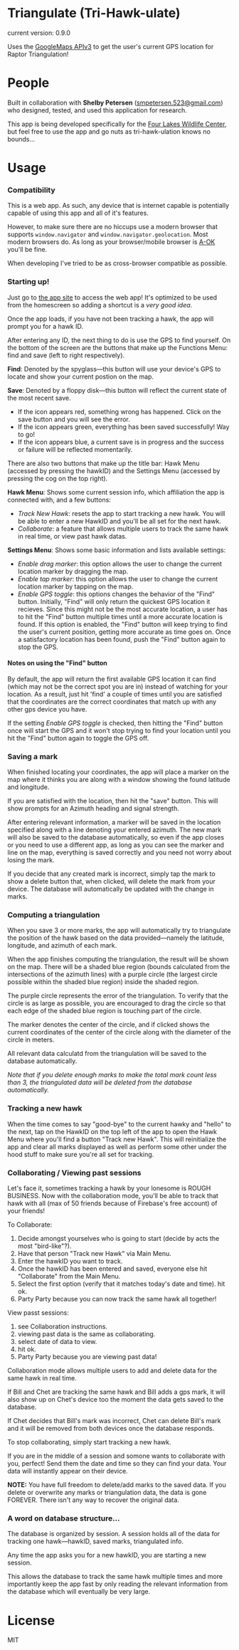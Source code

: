 Triangulate (Tri-Hawk-ulate)
============================

current version: 0.9.0

Uses the [GoogleMaps APIv3](https://developers.google.com/maps/documentation/javascript/reference) to get the user's current GPS location for Raptor Triangulation!

People
======

Built in collaboration with **Shelby Petersen** (smpetersen.523@gmail.com) who designed, tested, and used this application for research.

This app is being developed specifically for the [Four Lakes Wildlife Center](https://www.giveshelter.org/four-lakes-wildlife-center.html), but feel free to use the app and go nuts as tri-hawk-ulation knows no bounds...

Usage
=====

### Compatibility

This is a web app. As such, any device that is internet capable is potentially capable of using this app and all of it's features. 

However, to make sure there are no hiccups use a modern browser that supports `window.navigator` and `window.navigator.geolocation`. Most modern browsers do. As long as your browser/mobile browser is [A-OK](http://caniuse.com/#feat=geolocation) you'll be fine.

When developing I've tried to be as cross-browser compatible as possible.

### Starting up!

Just go to [the app site](http://anpetersen.me/triangulate) to access the web app! It's optimized to be used from the homescreen so adding a shortcut is a *very good idea*.

Once the app loads, if you have not been tracking a hawk, the app will prompt you for a hawk ID. 

After entering any ID, the next thing to do is use the GPS to find yourself. On the bottom of the screen are the buttons that make up the Functions Menu: find and save (left to right respectively).

**Find**: Denoted by the spyglass&mdash;this button will use your device's GPS to locate and show your current postion on the map.

**Save**: Denoted by a floppy disk&mdash;this button will reflect the current state of the most recent save.

- If the icon appears red, something wrong has happened. Click on the save button and you will see the error.
- If the icon appears green, everything has been saved successfully! Way to go! 
- If the icon appears blue, a current save is in progress and the success or failure will be reflected momentarily.

There are also two buttons that make up the title bar: Hawk Menu (accessed by pressing the hawkID) and the Settings Menu (accessed by pressing the cog on the top right).

**Hawk Menu**: Shows some current session info, which affiliation the app is connected with, and a few buttons:

- *Track New Hawk*: resets the app to start tracking a new hawk. You will be able to enter a new HawkID and you'll be all set for the next hawk.
- *Collaborate*: a feature that allows multiple users to track the same hawk in real time, or view past hawk datas.

**Settings Menu**: Shows some basic information and lists available settings:

- *Enable drag marker*: this option allows the user to change the current location marker by dragging the map. 
- *Enable tap marker*: this option allows the user to change the current location marker by tapping on the map.
- *Enable GPS toggle*: this options changes the behavior of the "Find" button. Initially, "Find" will only return the quickest GPS location it recieves. Since this might not be the most accurate location, a user has to hit the "Find" button multiple times until a more accurate location is found. If this option is enabled, the "Find" button will keep trying to find the user's current position, getting more accurate as time goes on. Once a satisfactory location has been found, push the "Find" button again to stop the GPS. 

#### Notes on using the "Find" button

By default, the app will return the first available GPS location it can find (which may not be the correct spot you are in) instead of watching for your location. As a result, just hit 'find' a couple of times until you are satisfied that the coordinates are the correct coordinates that match up with any other gps device you have.

If the setting *Enable GPS toggle* is checked, then hitting the "Find" button once will start the GPS and it won't stop trying to find your location until you hit the "Find" button again to toggle the GPS off.

### Saving a mark

When finished locating your coordinates, the app will place a marker on the map where it thinks you are along with a window showing the found latitude and longitude.

If you are satisfied with the location, then hit the "save" button. This will show prompts for an Azimuth heading and signal strength.

After entering relevant information, a marker will be saved in the location specified along with a line denoting your entered azimuth. The new mark will also be saved to the database automatically, so even if the app closes or you need to use a different app, as long as you can see the marker and line on the map, everything is saved correctly and you need not worry about losing the mark.

If you decide that any created mark is incorrect, simply tap the mark to show a delete button that, when clicked, will delete the mark from your device. The database will automatically be updated with the change in marks.

### Computing a triangulation

When you save 3 or more marks, the app will automatically try to triangulate the position of the hawk based on the data provided&mdash;namely the latitude, longitude, and azimuth of each mark.

When the app finishes computing the triangulation, the result will be shown on the map. There will be a shaded blue region (bounds calculated from the intersections of the azimuth lines) with a purple circle (the largest circle possible within the shaded blue region) inside the shaded region.

The purple circle represents the error of the triangulation. To verify that the circle is as large as possible, you are encouraged to drag the circle so that each edge of the shaded blue region is touching part of the circle. 

The marker denotes the center of the circle, and if clicked shows the current coordinates of the center of the circle along with the diameter of the circle in meters.

All relevant data calculatd from the triangulation will be saved to the database automatically.

*Note that if you delete enough marks to make the total mark count less than 3, the triangulated data will be deleted from the database automatically.*

### Tracking a new hawk

When the time comes to say "good-bye" to the current hawky and "hello" to the next, tap on the HawkID on the top left of the app to open the Hawk Menu where you'll find a button "Track new Hawk". This will reinitialize the app and clear all marks displayed as well as perform some other under the hood stuff to make sure you're all set for tracking.

### Collaborating / Viewing past sessions

Let's face it, sometimes tracking a hawk by your lonesome is ROUGH BUSINESS. Now with the collaboration mode, you'll be able to track that hawk with all (max of 50 friends because of Firebase's free account) of your friends!

To Collaborate:

1. Decide amongst yourselves who is going to start (decide by acts the most "bird-like"?).
2. Have that person "Track new Hawk" via Main Menu.
3. Enter the hawkID you want to track.
4. Once the hawkID has been entered and saved, everyone else hit "Collaborate" from the Main Menu.
5. Select the first option (verify that it matches today's date and time). hit ok.
3. Party Party because you can now track the same hawk all together!

View passt sessions:

1. see Collaboration instructions.
2. viewing past data is the same as collaborating.
3. select date of data to view.
4. hit ok.
5. Party Party because you are viewing past data!

Collaboration mode allows multiple users to add and delete data for the same hawk in real time. 

If Bill and Chet are tracking the same hawk and Bill adds a gps mark, it will also show up on Chet's device too the moment the data gets saved to the database.

If Chet decides that Bill's mark was incorrect, Chet can delete Bill's mark and it will be removed from both devices once the database responds.

To stop collaborating, simply start tracking a new hawk.

If you are in the middle of a session and somone wants to collaborate with you, perfect! Send them the date and time so they can find your data. Your data will instantly appear on their device.

**NOTE:** You have full freedom to delete/add marks to the saved data. If you delete or overwrite any marks or triangulation data, the data is gone FOREVER. There isn't any way to recover the original data.

### A word on database structure...

The database is organized by session. A session holds all of the data for tracking one hawk&mdash;hawkID, saved marks, triangulated info.

Any time the app asks you for a new hawkID, you are starting a new session.

This allows the database to track the same hawk multiple times and more importantly keep the app fast by only reading the relevant information from the database which will eventually be very large.

License
=======

MIT
